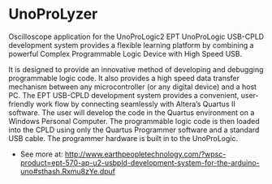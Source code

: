 # UnoProLyzer
Oscilloscope application for the UnoProLogic2
EPT UnoProLogic USB-CPLD development system provides a flexible learning platform
by combining a powerful Complex Programmable Logic Device with  High Speed USB. 

It is designed to provide an innovative method of developing and debugging programmable logic code.
It also provides a high speed data transfer mechanism between any microcontroller (or any digital device) and a host PC.
The EPT USB-CPLD development system provides a convenient, user-friendly work flow by connecting seamlessly with
Altera’s Quartus II software. The user will develop the code in the Quartus environment on a Windows Personal Computer. 
The programmable logic code is then loaded into the CPLD using only the Quartus Programmer software and a standard USB cable.
The programmer hardware is built in to the UnoProLogic.
- See more at: http://www.earthpeopletechnology.com/?wpsc-product=ept-570-ap-u2-usbpld-development-system-for-the-arduino-uno#sthash.Rxmu8zYe.dpuf
